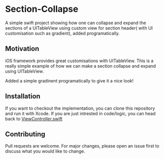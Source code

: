 # Section-Collapse
A simple swift project showing how one can collapse and expand the sections of a UITableView using custom view for section header( with UI customisation such as gradient), added programatically.

## Motivation

iOS framework provides great customisations with UITableView. This is a really simple example of how we can make a section collapse and expand using UITableView.

Added a simple gradinent programatically to give it a nice look! 

## Installation 

If you want to checkout the implementation, you can clone this repository and run it with Xcode.
If you are just intrested in code/logic, you can head back to [ViewController.swift](https://github.com/satyam-dev/Section-Collapse/blob/master/section-collapse/ViewController.swift)

## Contributing
Pull requests are welcome. For major changes, please open an issue first to discuss what you would like to change.
